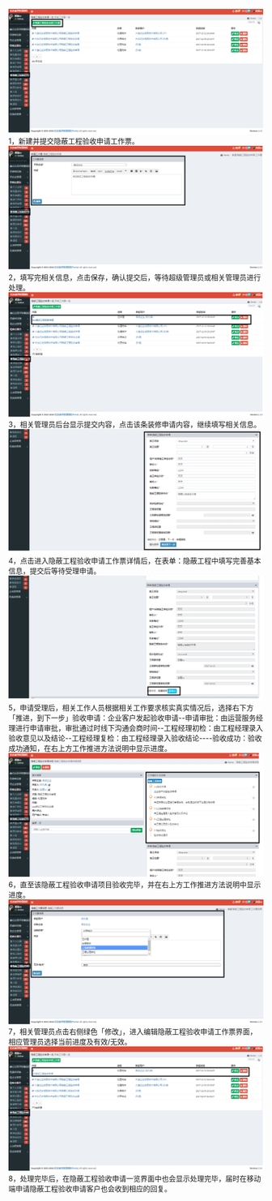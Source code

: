 ![](/assets/隐蔽工程验收申请流程.png)1，新建并提交隐蔽工程验收申请工作票。![](/assets/隐蔽工程验收申请流程1.png)2，填写完相关信息，点击保存，确认提交后，等待超级管理员或相关管理员进行处理。![](/assets/隐蔽工程验收申请流程2.png)3，相关管理员后台显示提交内容，点击该条装修申请内容，继续填写相关信息。![](/assets/隐蔽工程验收申请流程3.png)4，点击进入隐蔽工程验收申请工作票详情后，在表单：隐蔽工程中填写完善基本信息，提交后等待受理申请。![](/assets/隐蔽工程验收申请流程5.png)5，申请受理后，相关工作人员根据相关工作要求核实真实情况后，选择右下方「推进，到下一步」验收申请：企业客户发起验收申请--申请审批：由运营服务经理进行申请审批，审批通过时线下沟通会商时间--工程经理初检：由工程经理录入验收意见以及结论--工程经理复检：由工程经理录入验收结论----验收成功：验收成功通知，在右上方工作推进方法说明中显示进度。![](/assets/隐蔽工程验收申请流程4.png)6，直至该隐蔽工程验收申请项目验收完毕，并在右上方工作推进方法说明中显示进度。![](/assets/隐蔽工程验收申请流程6.png)7，相关管理员点击右侧绿色「修改」，进入编辑隐蔽工程验收申请工作票界面，相应管理员选择当前进度及有效/无效。![](/assets/隐蔽工程验收申请流程7.png)8，处理完毕后，在隐蔽工程验收申请一览界面中也会显示处理完毕，届时在移动端申请隐蔽工程验收申请客户也会收到相应的回复。

